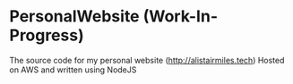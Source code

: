 # PersonalWebsite (Work-In-Progress)
The source code for my personal website (http://alistairmiles.tech)
Hosted on AWS and written using NodeJS
